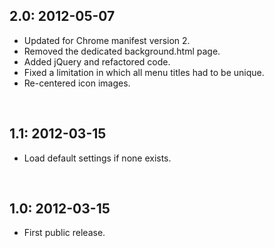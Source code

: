 ## 2.0: 2012-05-07
- Updated for Chrome manifest version 2.
- Removed the dedicated background.html page.
- Added jQuery and refactored code.
- Fixed a limitation in which all menu titles had to be unique.
- Re-centered icon images.

<br />

## 1.1: 2012-03-15
- Load default settings if none exists.

<br />

## 1.0: 2012-03-15
- First public release.
